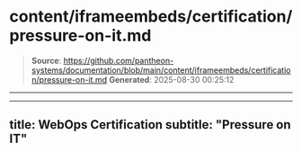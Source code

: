 # content/iframeembeds/certification/pressure-on-it.md

> **Source**: https://github.com/pantheon-systems/documentation/blob/main/content/iframeembeds/certification/pressure-on-it.md
> **Generated**: 2025-08-30 00:25:12

---

---
title: WebOps Certification
subtitle: "Pressure on IT"
---

<Partial file="certification-guide/pressure-on-it.md" />
